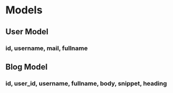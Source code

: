 # Models
## User Model
### id, username, mail, fullname

## Blog Model
### id, user_id, username, fullname, body, snippet, heading
